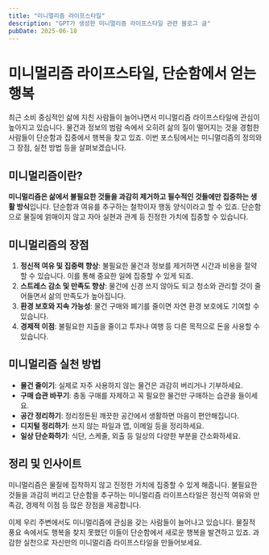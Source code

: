 ```yaml
---
title: "미니멀리즘 라이프스타일"
description: "GPT가 생성한 미니멀리즘 라이프스타일 관련 블로그 글"
pubDate: 2025-06-18
---
```

# 미니멀리즘 라이프스타일, 단순함에서 얻는 행복

최근 소비 중심적인 삶에 지친 사람들이 늘어나면서 미니멀리즘 라이프스타일에 관심이 높아지고 있습니다. 물건과 정보의 범람 속에서 오히려 삶의 질이 떨어지는 것을 경험한 사람들이 단순함과 집중에서 행복을 찾고 있죠. 이번 포스팅에서는 미니멀리즘의 정의와 그 장점, 실천 방법 등을 살펴보겠습니다.

## 미니멀리즘이란?

**미니멀리즘은 삶에서 불필요한 것들을 과감히 제거하고 필수적인 것들에만 집중하는 생활 방식**입니다. 단순함과 여유를 추구하는 철학이자 행동 양식이라고 할 수 있죠. 단순함으로 물질에 얽매이지 않고 자아 실현과 관계 등 진정한 가치에 집중할 수 있습니다.

## 미니멀리즘의 장점

1. **정신적 여유 및 집중력 향상**: 불필요한 물건과 정보를 제거하면 시간과 비용을 절약할 수 있습니다. 이를 통해 중요한 일에 집중할 수 있게 되죠.
2. **스트레스 감소 및 만족도 향상**: 물건에 신경 쓰지 않아도 되고 청소와 관리할 것이 줄어들면서 삶의 만족도가 높아집니다.
3. **환경 보호와 지속 가능성**: 물건 구매와 폐기를 줄이면 자연 환경 보호에도 기여할 수 있습니다.
4. **경제적 이점**: 불필요한 지출을 줄이고 투자나 여행 등 다른 목적으로 돈을 사용할 수 있습니다.

## 미니멀리즘 실천 방법

- **물건 줄이기**: 실제로 자주 사용하지 않는 물건은 과감히 버리거나 기부하세요.
- **구매 습관 바꾸기**: 충동 구매를 자제하고 꼭 필요한 물건만 구매하는 습관을 들이세요.
- **공간 정리하기**: 정리정돈된 깨끗한 공간에서 생활하면 마음이 편안해집니다.
- **디지털 정리하기**: 쓰지 않는 파일과 앱, 이메일 등을 정리하세요.
- **일상 단순화하기**: 식단, 스케줄, 외출 등 일상의 다양한 부분을 간소화하세요.

## 정리 및 인사이트

미니멀리즘은 물질에 집착하지 않고 진정한 가치에 집중할 수 있게 해줍니다. 불필요한 것들을 과감히 버리고 단순함을 추구하는 미니멀리즘 라이프스타일은 정신적 여유와 만족감, 경제적 이점 등 많은 장점을 제공합니다. 

이제 우리 주변에서도 미니멀리즘에 관심을 갖는 사람들이 늘어나고 있습니다. 물질적 풍요 속에서도 행복을 찾지 못했던 이들이 단순함에서 새로운 행복을 발견하고 있죠. 과감한 실천으로 자신만의 미니멀리즘 라이프스타일을 만들어보세요.

